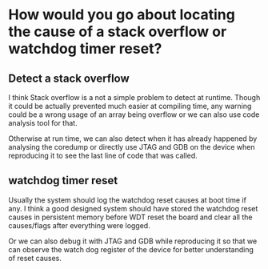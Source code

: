 # How would you go about locating the cause of a stack overflow or watchdog timer reset?

## Detect a stack overflow
I think Stack overflow is a not a simple problem to detect at runtime. Though it could be actually prevented much easier at compiling time, any warning could be a wrong usage of an array being overflow or we can also use code analysis tool for that.
 
Otherwise at run time, we can also detect when it has already happened by analysing the coredump or directly use JTAG and GDB on the device when reproducing it to see the last line of code that was called.
 
## watchdog timer reset
Usually the system should log the watchdog reset causes at boot time if any. I think a good designed system should have stored the watchdog reset causes in persistent memory before WDT reset the board and clear all the causes/flags after everything were logged.
 
Or we can also debug it with JTAG and GDB while reproducing it so that we can observe the watch dog register of the device for better understanding of reset causes.
